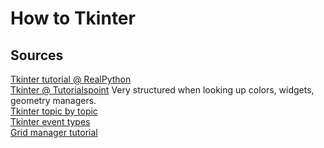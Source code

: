 # How to Tkinter 


## Sources
[Tkinter tutorial @ RealPython](https://realpython.com/python-gui-tkinter/#building-your-first-python-gui-application-with-tkinter)  
[Tkinter @ Tutorialspoint](https://www.tutorialspoint.com/python/python_gui_programming.htm) Very structured when looking up colors, widgets, geometry managers.  
[Tkinter topic by topic](https://python-course.eu/tkinter/)  
[Tkinter event types](https://python-course.eu/tkinter/events-and-binds-in-tkinter.php)  
[Grid manager tutorial](https://www.pythontutorial.net/tkinter/tkinter-grid/)  
